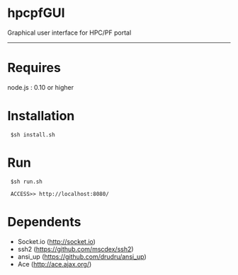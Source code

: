 hpcpfGUI
========

Graphical user interface for HPC/PF portal

----
# Requires
node.js : 0.10 or higher

# Installation
     $sh install.sh
     
# Run
     $sh run.sh
     
     ACCESS>> http://localhost:8080/

# Dependents

- Socket.io (http://socket.io)
- ssh2 (https://github.com/mscdex/ssh2)
- ansi_up (https://github.com/drudru/ansi_up)
- Ace (http://ace.ajax.org/)